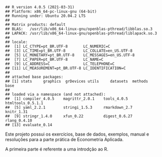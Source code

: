     ## R version 4.0.5 (2021-03-31)
    ## Platform: x86_64-pc-linux-gnu (64-bit)
    ## Running under: Ubuntu 20.04.2 LTS
    ## 
    ## Matrix products: default
    ## BLAS:   /usr/lib/x86_64-linux-gnu/openblas-pthread/libblas.so.3
    ## LAPACK: /usr/lib/x86_64-linux-gnu/openblas-pthread/liblapack.so.3
    ## 
    ## locale:
    ##  [1] LC_CTYPE=pt_BR.UTF-8       LC_NUMERIC=C              
    ##  [3] LC_TIME=pt_BR.UTF-8        LC_COLLATE=en_US.UTF-8    
    ##  [5] LC_MONETARY=pt_BR.UTF-8    LC_MESSAGES=en_US.UTF-8   
    ##  [7] LC_PAPER=pt_BR.UTF-8       LC_NAME=C                 
    ##  [9] LC_ADDRESS=C               LC_TELEPHONE=C            
    ## [11] LC_MEASUREMENT=pt_BR.UTF-8 LC_IDENTIFICATION=C       
    ## 
    ## attached base packages:
    ## [1] stats     graphics  grDevices utils     datasets  methods   base     
    ## 
    ## loaded via a namespace (and not attached):
    ##  [1] compiler_4.0.5    magrittr_2.0.1    tools_4.0.5       htmltools_0.5.1.1
    ##  [5] yaml_2.2.1        stringi_1.5.3     rmarkdown_2.7     knitr_1.31       
    ##  [9] stringr_1.4.0     xfun_0.22         digest_0.6.27     rlang_0.4.10     
    ## [13] evaluate_0.14

Este projeto possui os exercícios, base de dados, exemplos, manual e
resoluções para a parte prática de Econometria Aplicada.

A primeira parte é referente a uma introdção ao R.
